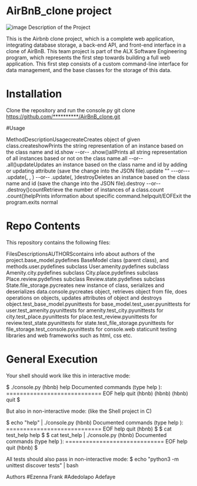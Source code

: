 # AirBnB_clone project

![image](https://user-images.githubusercontent.com/113660966/225206662-2a2eb1c6-dfec-4935-882a-7318ee58e33c.png)
Description of the Project

This is the Airbnb clone project, which is a complete web application, integrating database storage, a back-end API, and front-end interface in a clone of AirBnB.
This team project is part of the ALX Software Engineering program, which represents the first step towards building a full web application.
This first step consists of a custom command-line interface for data management, and the base classes for the storage of this data.

# Installation

Clone the repository and run the console.py
git clone https://github.com/**********/AirBnB_clone.git 

#Usage

MethodDescriptionUsagecreateCreates object of given class.createshowPrints the string representation of an instance based on the class name and id.show --or-- .show()allPrints all string representation of all instances based or not on the class name.all --or-- .all()updateUpdates an instance based on the class name and id by adding or updating attribute (save the change into the JSON file).update "" ---or--- .update(, , ) --or-- .update(, )destroyDeletes an instance based on the class name and id (save the change into the JSON file).destroy --or-- .destroy()countRetrieve the number of instances of a class.count .count()helpPrints information about specific command.helpquit/EOFExit the program.exits normal

# Repo Contents

This repository contains the following files:

FilesDescriptionsAUTHORScontains info about authors of the project.base_model.pydefines BaseModel class (parent class), and methods.user.pydefines subclass User.amenity.pydefines subclass Amenity.city.pydefines subclass City.place.pydefines subclass Place.review.pydefines subclass Review.state.pydefines subclass State.file_storage.pycreates new instance of class, serializes and deserializes data.console.pycreates object, retrieves object from file, does operations on objects, updates attributes of object and destroys object.test_base_model.pyunittests for base_model.test_user.pyunittests for user.test_amenity.pyunittests for amenity.test_city.pyunittests for city.test_place.pyunittests for place.test_review.pyunittests for review.test_state.pyunittests for state.test_file_storage.pyunittests for file_storage.test_console.pyunittests for console.web staticunit testing libraries and web frameworks such as html, css etc.

# General Execution

Your shell should work like this in interactive mode:

$ ./console.py (hbnb) help Documented commands (type help <topic>): ============================ EOF help quit (hbnb) (hbnb) (hbnb) quit $ 

But also in non-interactive mode: (like the Shell project in C)

$ echo "help" | ./console.py (hbnb) Documented commands (type help <topic>): ============================ EOF help quit (hbnb) $ $ cat test_help help $ $ cat test_help | ./console.py (hbnb) Documented commands (type help <topic>): ============================= EOF help quit (hbnb) $ 

All tests should also pass in non-interactive mode: $ echo "python3 -m unittest discover tests" | bash

Authors
#Ezenna Frank
#Adedolapo Adefaye 
